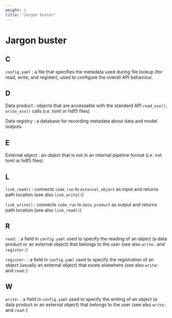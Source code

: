 ```yaml
---
weight: 3
title: "Jargon buster"
---
```


# Jargon buster

## C

`config.yaml`
: a file that specifies the metadata used during file lookup (for read, write, and register), used to configure the overall API behaviour.

## D

Data product
: objects that are accessable with the standard API `read_xxx()`, `write_xxx()` calls (*i.e.* toml or hdf5 files)

Data registry
: a database for recording metadata about data and model outputs

## E
External object
: an object that is not in an internal pipeline format (*i.e.* not toml or hdf5 files)

## L
`link_read()`
: connects `code_run` to `external_object` as input and returns path location (see also `link_write()`)

`link_write()`
: connects `code_run` to `data_product` as output and returns path location (see also `link_read()`)

## R
`read:`
: a field in `config.yaml` used to specify the reading of an object (a data product or an external object) that belongs to the user (see also `write:` and `register:`)

`register:`
: a field in `config.yaml` used to specify the registration of an object (usually an external object) that exists elsewhere (see also `write:` and `read:`)

## W
`write:`
: a field in `config.yaml` used to specify the writing of an object (a data product or an external object) that belongs to the user (see also `write:` and `read:`)